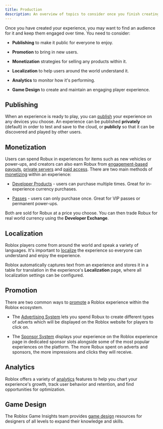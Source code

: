 ```yaml
---
title: Production
description: An overview of topics to consider once you finish creating your experience.
---
```


Once you have created your experience, you may want to find an audience for it
and keep them engaged over time. You need to consider:

- **Publishing** to make it public for everyone to enjoy.

- **Promotion** to bring in new users.

- **Monetization** strategies for selling any products within it.

- **Localization** to help users around the world understand it.

- **Analytics** to monitor how it's performing.

- **Game Design** to create and maintain an engaging player experience.

## Publishing

When an experience is ready to play, you can [publish](../production/publishing/index.md) your
experience on any devices you choose. An experience can be published **privately** (default) in order to test and save to the cloud, or **publicly** so that it can be discovered and played by other users.

## Monetization

Users can spend Robux in experiences for items such as new vehicles or
power-ups, and creators can also earn Robux from [engagement-based payouts](../production/monetization/engagement-based-payouts.md), [private
servers](/production/monetization/private-servers) and [paid
access](/production/monetization/paid-access). There are two main methods of
[monetizing](../production/monetization/index.md) within an experience:

- [Developer Products](../production/monetization/developer-products.md) - users can purchase
  multiple times. Great for in-experience currency purchases.

- [Passes](../production/monetization/game-passes.md) - users can only purchase once.
  Great for VIP passes or permanent power-ups.

Both are sold for Robux at a price you choose. You can then trade Robux for real
world currency using the **Developer Exchange**.

## Localization

Roblox players come from around the world and speak a variety of languages. It's
important to [localize](../production/localization/index.md) the experience so everyone can
understand and enjoy the experience.

Roblox automatically captures text from an experience and stores it in a table
for translation in the experience's **Localization** page, where all localization settings can be configured.

## Promotion

There are two common ways to [promote](../production/promotion/index.md) a Roblox experience
within the Roblox ecosystem.

- The [Advertising System](../production/promotion/user-advertisements.md) lets you spend
  Robux to create different types of adverts which will be displayed on the
  Roblox website for players to click on.

- The [Sponsor System](../production/promotion/sponsoring-experiences.md) displays your
  experience on the Roblox experience page in dedicated sponsor slots alongside
  some of the most popular experiences on the platform. The more Robux spent on
  adverts and sponsors, the more impressions and clicks they will receive.

## Analytics

Roblox offers a variety of [analytics](../production/analytics/index.md) features to help you chart your experience's growth, track user behavior and retention, and find
opportunities for optimization.

## Game Design

The Roblox Game Insights team provides [game design](../production/game-design/index.md) resources for designers of all levels to expand their knowledge and skills.
